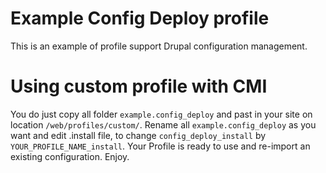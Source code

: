 # Example Config Deploy profile
This is an example of profile support Drupal configuration management.

# Using custom profile with CMI
You do just copy all folder `example.config_deploy` and past in your site on location `/web/profiles/custom/`. 
Rename all `example.config_deploy` as you want and edit .install file,
 to change `config_deploy_install` by `YOUR_PROFILE_NAME_install`.
Your Profile is ready to use and re-import an existing configuration.
Enjoy.
